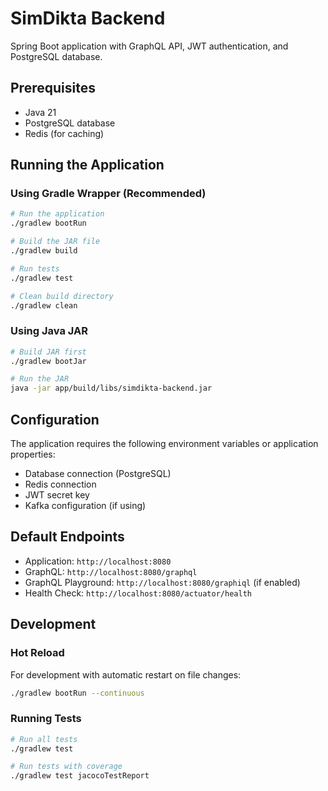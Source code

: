 # SimDikta Backend

Spring Boot application with GraphQL API, JWT authentication, and PostgreSQL database.

## Prerequisites

- Java 21
- PostgreSQL database
- Redis (for caching)

## Running the Application

### Using Gradle Wrapper (Recommended)

```bash
# Run the application
./gradlew bootRun

# Build the JAR file
./gradlew build

# Run tests
./gradlew test

# Clean build directory
./gradlew clean
```

### Using Java JAR

```bash
# Build JAR first
./gradlew bootJar

# Run the JAR
java -jar app/build/libs/simdikta-backend.jar
```

## Configuration

The application requires the following environment variables or application properties:

- Database connection (PostgreSQL)
- Redis connection
- JWT secret key
- Kafka configuration (if using)

## Default Endpoints

- Application: `http://localhost:8080`
- GraphQL: `http://localhost:8080/graphql`
- GraphQL Playground: `http://localhost:8080/graphiql` (if enabled)
- Health Check: `http://localhost:8080/actuator/health`

## Development

### Hot Reload

For development with automatic restart on file changes:

```bash
./gradlew bootRun --continuous
```

### Running Tests

```bash
# Run all tests
./gradlew test

# Run tests with coverage
./gradlew test jacocoTestReport
```
